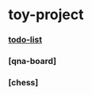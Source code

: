 # toy-project

### [todo-list](https://github.com/5e5e/toy-project/tree/master/todo-list)
### [qna-board]
### [chess]
